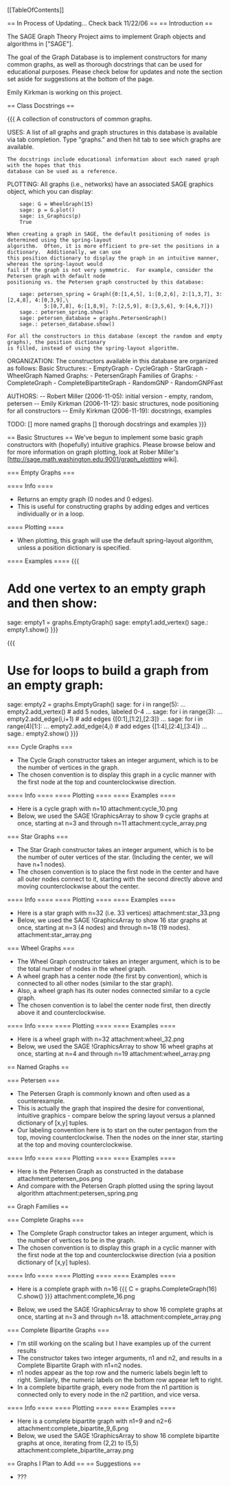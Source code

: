 [[TableOfContents]]

== In Process of Updating... Check back 11/22/06 ==
==  Introduction ==

The SAGE Graph Theory Project aims to implement Graph objects and algorithms in ["SAGE"].

The goal of the Graph Database is to implement constructors for many common graphs, as well as thorough docstrings that can be used for educational purposes.  Please check below for updates and note the section set aside for suggestions at the bottom of the page.

Emily Kirkman is working on this project.

== Class Docstrings ==

{{{
A collection of constructors of common graphs.

USES:
    A list of all graphs and graph structures in this database is available via tab completion.
    Type "graphs." and then hit tab to see which graphs are available.

    The docstrings include educational information about each named graph with the hopes that this
    database can be used as a reference.

PLOTTING:
    All graphs (i.e., networks) have an associated SAGE graphics object, which you can display:
        
        sage: G = WheelGraph(15)
        sage: p = G.plot()
        sage: is_Graphics(p)
        True

    When creating a graph in SAGE, the default positioning of nodes is determined using the spring-layout
    algorithm.  Often, it is more efficient to pre-set the positions in a dictionary.  Additionally, we can use
    this position dictionary to display the graph in an intuitive manner, whereas the spring-layout would 
    fail if the graph is not very symmetric.  For example, consider the Petersen graph with default node
    positioning vs. the Petersen graph constructed by this database:

        sage: petersen_spring = Graph({0:[1,4,5], 1:[0,2,6], 2:[1,3,7], 3:[2,4,8], 4:[0,3,9],\
                5:[0,7,8], 6:[1,8,9], 7:[2,5,9], 8:[3,5,6], 9:[4,6,7]})
        sage.: petersen_spring.show()
        sage: petersen_database = graphs.PetersenGraph()
        sage.: petersen_database.show()
    
    For all the constructors in this database (except the random and empty graphs), the position dictionary
    is filled, instead of using the spring-layout algorithm.

ORGANIZATION:
    The constructors available in this database are organized as follows:
        Basic Structures:
            - EmptyGraph
            - CycleGraph
            - StarGraph
            - WheelGraph
        Named Graphs:
            - PetersenGraph
        Families of Graphs:
            - CompleteGraph
            - CompleteBipartiteGraph
            - RandomGNP
            - RandomGNPFast

AUTHORS:
    -- Robert Miller (2006-11-05): initial version - empty, random, petersen
    -- Emily Kirkman (2006-11-12): basic structures, node positioning for all constructors
    -- Emily Kirkman (2006-11-19): docstrings, examples
    
TODO:
    [] more named graphs
    [] thorough docstrings and examples
}}}

== Basic Structures ==
We've begun to implement some basic graph constructors with (hopefully) intuitive graphics.  Please browse below and for more information on graph plotting, look at Rober Miller's [http://sage.math.washington.edu:9001/graph_plotting wiki].

=== Empty Graphs ===

==== Info ====
 * Returns an empty graph (0 nodes and 0 edges).
 * This is useful for constructing graphs by adding edges and vertices individually or in a loop.  

==== Plotting ====
 * When plotting, this graph will use the default spring-layout algorithm, unless a position dictionary is specified.

==== Examples ====
{{{
 # Add one vertex to an empty graph and then show:
 sage: empty1 = graphs.EmptyGraph()
 sage: empty1.add_vertex()
 sage.: empty1.show()
}}}


{{{    
 # Use for loops to build a graph from an empty graph:
 sage: empty2 = graphs.EmptyGraph()
 sage: for i in range(5):
 ...    empty2.add_vertex() # add 5 nodes, labeled 0-4
 ...
 sage: for i in range(3):
 ...    empty2.add_edge(i,i+1) # add edges {[0:1],[1:2],[2:3]}
 ...
 sage: for i in range(4)[1:]:
 ...    empty2.add_edge(4,i) # add edges {[1:4],[2:4],[3:4]}
 ...
 sage.: empty2.show()
}}}

=== Cycle Graphs ===
 * The Cycle Graph constructor takes an integer argument, which is to be the number of vertices in the graph.
 * The chosen convention is to display this graph in a cyclic manner with the first node at the top and counterclockwise direction.

==== Info ====
==== Plotting ====
==== Examples ====
 * Here is a cycle graph with n=10
attachment:cycle_10.png
 * Below, we used the SAGE !GraphicsArray to show 9 cycle graphs at once, starting at n=3 and through n=11
attachment:cycle_array.png

=== Star Graphs ===
 * The Star Graph constructor takes an integer argument, which is to be the number of outer vertices of the star.  (Including the center, we will have n+1 nodes).
 * The chosen convention is to place the first node in the center and have all outer nodes connect to it, starting with the second directly above and moving counterclockwise about the center.

==== Info ====
==== Plotting ====
==== Examples ====
 * Here is a star graph with n=32 (i.e. 33 vertices)
attachment:star_33.png
 * Below, we used the SAGE !GraphicsArray to show 16 star graphs at once, starting at n=3 (4 nodes) and through n=18 (19 nodes).
attachment:star_array.png

=== Wheel Graphs ===
 * The Wheel Graph constructor takes an integer argument, which is to be the total number of nodes in the wheel graph.
 * A wheel graph has a center node (the first by convention), which is connected to all other nodes (similar to the star graph).
 * Also, a wheel graph has its outer nodes connected similar to a cycle graph.
 * The chosen convention is to label the center node first, then directly above it and counterclockwise.

==== Info ====
==== Plotting ====
==== Examples ====
 * Here is a wheel graph with n=32
attachment:wheel_32.png
 * Below, we used the SAGE !GraphicsArray to show 16 wheel graphs at once, starting at n=4 and through n=19
attachment:wheel_array.png

== Named Graphs ==

=== Petersen ===
 * The Petersen Graph is commonly known and often used as a counterexample.  
 * This is actually the graph that inspired the desire for conventional, intuitive graphics - compare below the spring layout versus a planned dictionary of [x,y] tuples.
 * Our labeling convention here is to start on the outer pentagon from the top, moving counterclockwise.  Then the nodes on the inner star, starting at the top and moving counterclockwise.

==== Info ====
==== Plotting ====
==== Examples ====
 * Here is the Petersen Graph as constructed in the database
attachment:petersen_pos.png
 * And compare with the Petersen Graph plotted using the spring layout algorithm
attachment:petersen_spring.png

== Graph Families ==

=== Complete Graphs ===
 * The Complete Graph constructor takes an integer argument, which is the number of vertices to be in the graph.
 * The chosen convention is to display this graph in a cyclic manner with the first node at the top and counterclockwise direction (via a position dictionary of [x,y] tuples).

==== Info ====
==== Plotting ====
==== Examples ====
 * Here is a complete graph with n=16
{{{
C = graphs.CompleteGraph(16)
C.show()
}}}
attachment:complete_16.png

 * Below, we used the SAGE !GraphicsArray to show 16 complete graphs at once, starting at n=3 and through n=18.
attachment:complete_array.png

=== Complete Bipartite Graphs ===
 * I'm still working on the scaling but I have examples up of the current results
 * The constructor takes two integer arguments, n1 and n2, and results in a Complete Bipartite Graph with n1+n2 nodes.  
 * n1 nodes appear as the top row and the numeric labels begin left to right.  Similarly, the numeric labels on the bottom row appear left to right.
 * In a complete bipartite graph, every node from the n1 partition is connected only to every node in the n2 partition, and vice versa.

==== Info ====
==== Plotting ====
==== Examples ====
 * Here is a complete bipartite graph with n1=9 and n2=6 
attachment:complete_bipartite_9_6.png
 * Below, we used the SAGE !GraphicsArray to show 16 complete bipartite graphs at once, iterating from (2,2) to (5,5)
attachment:complete_bipartite_array.png

== Graphs I Plan to Add ==
== Suggestions ==
 * ???
